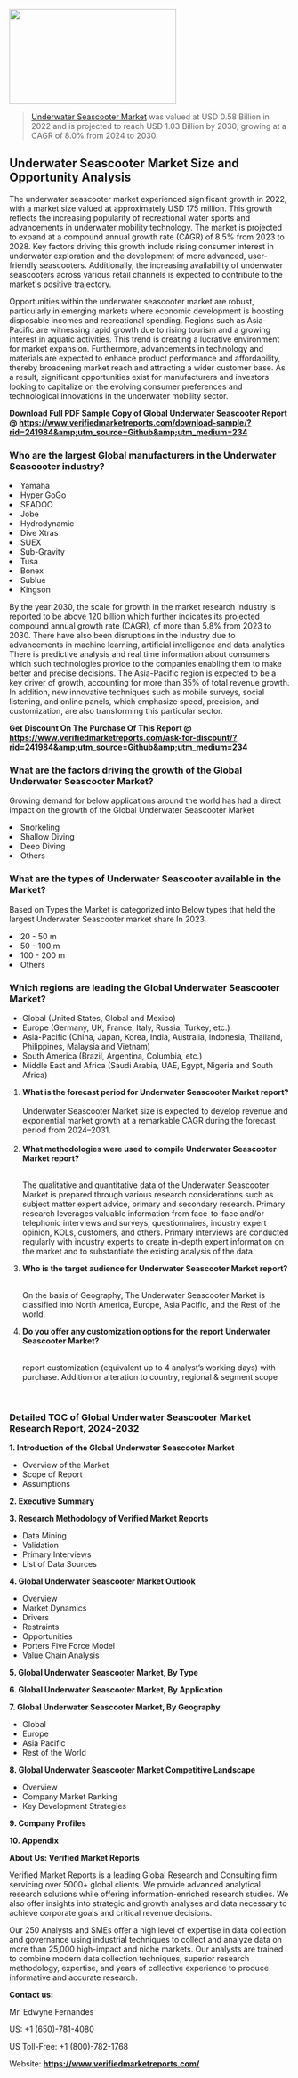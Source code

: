 
<img src="https://ffe5etoiles.com/wp-content/uploads/2024/12/MST1-300x171.png" alt="" width="300" height="171" class="alignnone size-medium wp-image-20088" /><blockquote><p><p><a href="https://www.verifiedmarketreports.com/download-sample/?rid=241984&utm_source=Github&utm_medium=234" target="_blank">Underwater Seascooter Market</a> was valued at USD 0.58 Billion in 2022 and is projected to reach USD 1.03 Billion by 2030, growing at a CAGR of 8.0% from 2024 to 2030.</p></blockquote><p><h2>Underwater Seascooter Market Size and Opportunity Analysis</h2> <p>The underwater seascooter market experienced significant growth in 2022, with a market size valued at approximately USD 175 million. This growth reflects the increasing popularity of recreational water sports and advancements in underwater mobility technology. The market is projected to expand at a compound annual growth rate (CAGR) of 8.5% from 2023 to 2028. Key factors driving this growth include rising consumer interest in underwater exploration and the development of more advanced, user-friendly seascooters. Additionally, the increasing availability of underwater seascooters across various retail channels is expected to contribute to the market's positive trajectory.</p> <p>Opportunities within the underwater seascooter market are robust, particularly in emerging markets where economic development is boosting disposable incomes and recreational spending. Regions such as Asia-Pacific are witnessing rapid growth due to rising tourism and a growing interest in aquatic activities. This trend is creating a lucrative environment for market expansion. Furthermore, advancements in technology and materials are expected to enhance product performance and affordability, thereby broadening market reach and attracting a wider customer base. As a result, significant opportunities exist for manufacturers and investors looking to capitalize on the evolving consumer preferences and technological innovations in the underwater mobility sector.</p> </p><p class=""><strong>Download Full PDF Sample Copy of Global Underwater Seascooter Report @ <a href="https://www.verifiedmarketreports.com/download-sample/?rid=241984&amp;utm_source=Github&amp;utm_medium=234" target="_blank">https://www.verifiedmarketreports.com/download-sample/?rid=241984&amp;utm_source=Github&amp;utm_medium=234</a></strong></p><h3 id="" class="">Who are the largest Global manufacturers in the Underwater Seascooter industry?</h3><p><li>Yamaha</li><li> Hyper GoGo</li><li> SEADOO</li><li> Jobe</li><li> Hydrodynamic</li><li> Dive Xtras</li><li> SUEX</li><li> Sub-Gravity</li><li> Tusa</li><li> Bonex</li><li> Sublue</li><li> Kingson</li></p><div class=""><div class="" dir="" data-message-author-role="" data-message-id="" data-message-model-slug=""><div class=""><div class=""><div class=""><div class="" dir="" data-message-author-role="" data-message-id="" data-message-model-slug=""><div class=""><div class=""><p>By the year 2030, the scale for growth in the market research industry is reported to be above 120 billion which further indicates its projected compound annual growth rate (CAGR), of more than 5.8% from 2023 to 2030. There have also been disruptions in the industry due to advancements in machine learning, artificial intelligence and data analytics There is predictive analysis and real time information about consumers which such technologies provide to the companies enabling them to make better and precise decisions. The Asia-Pacific region is expected to be a key driver of growth, accounting for more than 35% of total revenue growth. In addition, new innovative techniques such as mobile surveys, social listening, and online panels, which emphasize speed, precision, and customization, are also transforming this particular sector.</p><p><strong>Get Discount On The Purchase Of This Report @&nbsp; <a href="https://www.verifiedmarketreports.com/ask-for-discount/?rid=241984&amp;utm_source=Github&amp;utm_medium=234" target="_blank">https://www.verifiedmarketreports.com/ask-for-discount/?rid=241984&amp;utm_source=Github&amp;utm_medium=234</a></strong></p></div></div></div></div></div></div></div></div><h3 id="" class="">What are the factors driving the growth of the Global Underwater Seascooter Market?</h3><p id="" class="">Growing demand for below applications around the world has had a direct impact on the growth of the Global Underwater Seascooter Market</p><p id="" class=""><li>Snorkeling</li><li> Shallow Diving</li><li> Deep Diving</li><li> Others</li></p><h3 id="" class="">What are the types of Underwater Seascooter available in the Market?</h3><p id="" class="">Based on Types the Market is categorized into Below types that held the largest Underwater Seascooter market share In 2023.</p><p id="" class=""><li>20 - 50 m</li><li> 50 - 100 m</li><li> 100 - 200 m</li><li> Others</li></p><h3 id="" class="">Which regions are leading the Global Underwater Seascooter Market?</h3><ul><li>Global (United States, Global and Mexico)</li><li>Europe (Germany, UK, France, Italy, Russia, Turkey, etc.)</li><li>Asia-Pacific (China, Japan, Korea, India, Australia, Indonesia, Thailand, Philippines, Malaysia and Vietnam)</li><li>South America (Brazil, Argentina, Columbia, etc.)</li><li>Middle East and Africa (Saudi Arabia, UAE, Egypt, Nigeria and South Africa)</li></ul><p><ol><li><strong>What is the forecast period for Underwater Seascooter Market report?<br /></strong><br /><span data-sheets-root="1" data-sheets-value="{&quot;1&quot;:2,&quot;2&quot;:&quot;XXXX size is expected to develop revenue and exponential market growth at a remarkable CAGR during the forecast period from 2024&ndash;2030.&quot;}" data-sheets-userformat="{&quot;2&quot;:12674,&quot;4&quot;:{&quot;1&quot;:2,&quot;2&quot;:16776960},&quot;10&quot;:2,&quot;11&quot;:0,&quot;15&quot;:&quot;Arial&quot;,&quot;16&quot;:12}">Underwater Seascooter Market size is expected to develop revenue and exponential market growth at a remarkable CAGR during the forecast period from 2024&ndash;2031.</span><br /><br /></li><li><strong>What methodologies were used to compile Underwater Seascooter Market report?<br /><br /></strong><p>The qualitative and quantitative data of the&nbsp;Underwater Seascooter Market is prepared through various research considerations such as subject matter expert advice, primary and secondary research. Primary research leverages valuable information from face-to-face and/or telephonic interviews and surveys, questionnaires, industry expert opinion, KOLs, customers, and others. Primary interviews are conducted regularly with industry experts to create in-depth expert information on the market and to substantiate the existing analysis of the data.&nbsp;</p></li><li><strong>Who is the target audience for Underwater Seascooter Market report?<br /><br /></strong><p>On the basis of Geography, The&nbsp;Underwater Seascooter Market is classified into North America, Europe, Asia Pacific, and the Rest of the world.</p></li><li><strong>Do you offer any customization options for the report Underwater Seascooter Market?<br /><br /></strong><p>report customization (equivalent up to 4 analyst&rsquo;s working days) with purchase. Addition or alteration to country, regional &amp; segment scope</p><p>&nbsp;</p></li></ol></p><h3 id="" class="">Detailed TOC of Global Underwater Seascooter Market Research Report, 2024-2032</h3><p id="" class=""><strong>1. Introduction of the Global Underwater Seascooter Market</strong></p><ul><li>Overview of the Market</li><li>Scope of Report</li><li>Assumptions</li></ul><p id="" class=""><strong>2. Executive Summary</strong></p><p id="" class=""><strong>3. Research Methodology of&nbsp;Verified Market Reports</strong></p><ul><li>Data Mining</li><li>Validation</li><li>Primary Interviews</li><li>List of Data Sources</li></ul><p id="" class=""><strong>4. Global Underwater Seascooter Market Outlook</strong></p><ul><li>Overview</li><li>Market Dynamics</li><li>Drivers</li><li>Restraints</li><li>Opportunities</li><li>Porters Five Force Model</li><li>Value Chain Analysis</li></ul><p id="" class=""><strong>5. Global Underwater Seascooter Market, By&nbsp;Type</strong></p><p id="" class=""><strong>6. Global Underwater Seascooter Market, By Application</strong></p><p id="" class=""><strong>7. Global Underwater Seascooter Market, By Geography</strong></p><ul><li>Global</li><li>Europe</li><li>Asia Pacific</li><li>Rest of the World</li></ul><p id="" class=""><strong>8. Global Underwater Seascooter Market Competitive Landscape</strong></p><ul><li>Overview</li><li>Company Market Ranking</li><li>Key Development Strategies</li></ul><p id="" class=""><strong>9. Company Profiles</strong></p><p id="" class=""><strong>10. Appendix</strong></p><p id="" class=""><strong>About Us: Verified Market Reports</strong></p><p id="" class="">Verified Market Reports is a leading Global Research and Consulting firm servicing over 5000+ global clients. We provide advanced analytical research solutions while offering information-enriched research studies. We also offer insights into strategic and growth analyses and data necessary to achieve corporate goals and critical revenue decisions.</p><p id="" class="">Our 250 Analysts and SMEs offer a high level of expertise in data collection and governance using industrial techniques to collect and analyze data on more than 25,000 high-impact and niche markets. Our analysts are trained to combine modern data collection techniques, superior research methodology, expertise, and years of collective experience to produce informative and accurate research.</p><p id="" class=""><strong>Contact us:</strong></p><p id="" class="">Mr. Edwyne Fernandes</p><p id="" class="">US: +1 (650)-781-4080</p><p id="" class="">US Toll-Free: +1 (800)-782-1768</p><p id="" class="">Website: <a target="" data-test-app-aware-link=""><strong>https://www.verifiedmarketreports.com/</strong></a></p>
